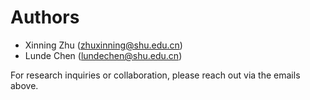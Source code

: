 # Authors

- Xinning Zhu (zhuxinning@shu.edu.cn)
- Lunde Chen (lundechen@shu.edu.cn)

For research inquiries or collaboration, please reach out via the emails above.